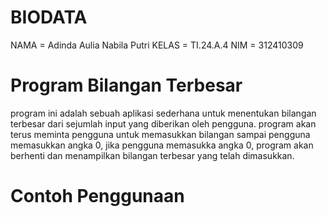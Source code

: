 # BIODATA
NAMA  = Adinda Aulia Nabila Putri
KELAS = TI.24.A.4
NIM   = 312410309

# Program Bilangan Terbesar
program ini adalah sebuah aplikasi sederhana untuk menentukan bilangan terbesar dari sejumlah input yang diberikan oleh pengguna. program akan terus meminta pengguna untuk memasukkan bilangan sampai pengguna memasukkan angka 0, jika pengguna memasukka angka 0, program akan berhenti dan menampilkan bilangan terbesar yang telah dimasukkan.

# Contoh Penggunaan 
